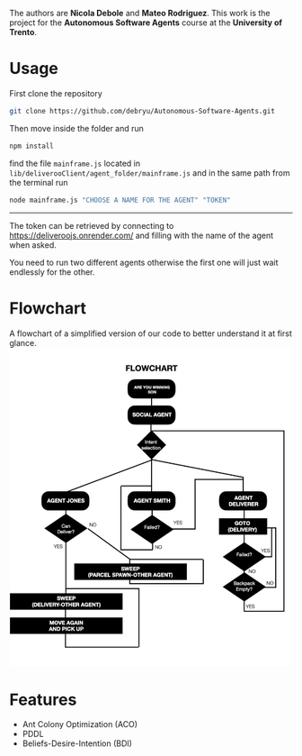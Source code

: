 The authors are **Nicola Debole** and **Mateo Rodriguez**.
This work is the project for the **Autonomous Software Agents** course at the **University of Trento**. 

# Usage

First clone the repository 
```bash
git clone https://github.com/debryu/Autonomous-Software-Agents.git
```
Then move inside the folder and run
```bash
npm install
```
find the file  ```mainframe.js``` located in ```lib/deliverooClient/agent_folder/mainframe.js```
and in the same path from the terminal run
```bash
node mainframe.js "CHOOSE A NAME FOR THE AGENT" "TOKEN"
```
---

The token can be retrieved by connecting to https://deliveroojs.onrender.com/ and filling with the name of the agent when asked. 

You need to run two different agents otherwise the first one will just wait endlessly for the other.

# Flowchart
A flowchart of a simplified version of our code to better understand it at first glance.
![Basic flowchart](flowchart.png)

# Features
- Ant Colony Optimization (ACO)
- PDDL
- Beliefs-Desire-Intention (BDI)
